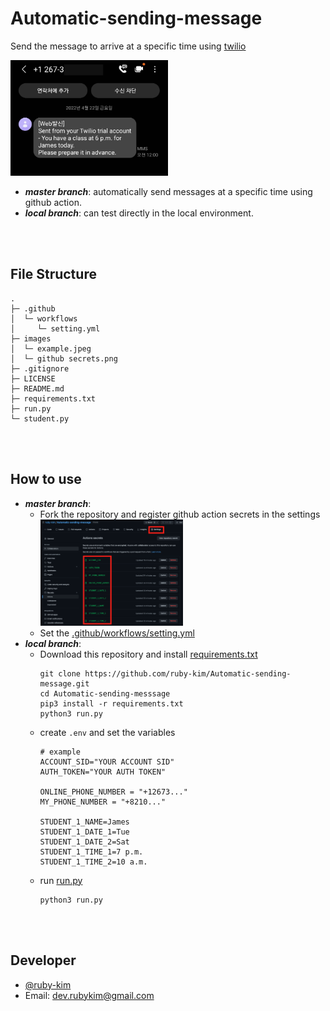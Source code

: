 # Automatic-sending-message
Send the message to arrive at a specific time using [twilio](https://www.twilio.com/)

<img src="https://github.com/ruby-kim/Automatic-sending-message/blob/master/images/example.jpeg"  width="50%"/>

* ***master branch***: automatically send messages at a specific time using github action.
* ***local branch***: can test directly in the local environment.

<br><br>

## File Structure
```
.
├─ .github
│  └─ workflows
│     └─ setting.yml
├─ images
│  └─ example.jpeg
│  └─ github secrets.png
├─ .gitignore
├─ LICENSE
├─ README.md
├─ requirements.txt
├─ run.py
└─ student.py
```

<br><br>

## How to use
* ***master branch***:
  * Fork the repository and register github action secrets in the settings
    <img src="https://github.com/ruby-kim/Automatic-sending-message/blob/master/images/github%20secrets.png"  width="50%"/>
  * Set the [.github/workflows/setting.yml](https://github.com/ruby-kim/Automatic-sending-message/blob/master/.github/workflows/setting.yml)
* ***local branch***:
  * Download this repository and install [requirements.txt](./requirements.txt)
    ``` shell
    git clone https://github.com/ruby-kim/Automatic-sending-message.git
    cd Automatic-sending-messsage
    pip3 install -r requirements.txt
    python3 run.py
    ```
  * create `.env` and set the variables
    ``` .env
    # example
    ACCOUNT_SID="YOUR ACCOUNT SID"
    AUTH_TOKEN="YOUR AUTH TOKEN"

    ONLINE_PHONE_NUMBER = "+12673..."
    MY_PHONE_NUMBER = "+8210..."

    STUDENT_1_NAME=James
    STUDENT_1_DATE_1=Tue
    STUDENT_1_DATE_2=Sat
    STUDENT_1_TIME_1=7 p.m.
    STUDENT_1_TIME_2=10 a.m.
    ```
  * run [run.py](./run.py)
    ``` shell
    python3 run.py
    ```






<br><br>

## Developer
* [@ruby-kim](https://github.com/ruby-kim)
* Email: dev.rubykim@gmail.com   
